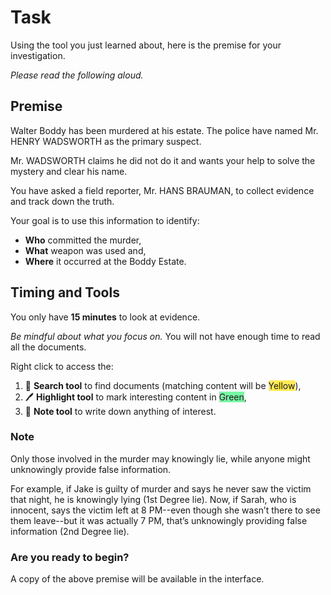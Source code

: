 # Task

Using the tool you just learned about, here is the premise for your investigation.

*Please read the following aloud.*

## Premise

Walter Boddy has been murdered at his estate. The police have named Mr. HENRY WADSWORTH as the primary suspect.

Mr. WADSWORTH claims he did not do it and wants your help to solve the mystery and clear his name.

You have asked a field reporter, Mr. HANS BRAUMAN, to collect evidence and track down the truth.

Your goal is to use this information to identify:

- **Who** committed the murder,
- **What** weapon was used and,
- **Where** it occurred at the Boddy Estate.

## Timing and Tools

You only have **15 minutes** to look at evidence. 

*Be mindful about what you focus on.* You will not have enough time to read all the documents. 

Right click to access the:
1. 🔎 **Search tool** to find documents (matching content will be <span style='background-color: #ffea57'>Yellow</span>),
2. 🖊️ **Highlight tool** to mark interesting content in <span style='background-color: #77F7A4'>Green</span>,
3. 📝 **Note tool** to write down anything of interest. 

### Note

Only those involved in the murder may knowingly lie, while anyone might unknowingly provide false information.

For example, if Jake is guilty of murder and says he never saw the victim that night, he is knowingly lying (1st Degree lie).
Now, if Sarah, who is innocent, says the victim left at 8 PM--even though she wasn’t there to see them leave--but it was actually 7 PM, that’s unknowingly providing false information (2nd Degree lie).

### Are you ready to begin?

A copy of the above premise will be available in the interface.
